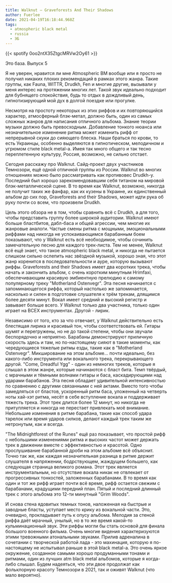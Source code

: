 ```yaml
---
title: Walknut — Graveforests And Their Shadows
author: Fuerlee
date: 2021-04-19T16:18:44.968Z
tags:
  - atmospheric black metal
  - russia
  - ЭБ
---
```

{{< spotify 0oo2ntX35ZtgcMRVw2Oy61 >}}

Это база. Выпуск 5

Я не уверен, нравится ли мне Atmospheric BM вообще или я просто не получил никаких плохих рекомендаций в рамках этого жанра. Такие группы, как Fauna, WITTR, Drudkh, Fen и многие другие, вызывали у меня интерес на протяжении многих лет. Такой звук идеально подходит для бубнящего спокойствия, будь то отдых в дождливый день, гипнотизирующий мой дух в долгой поездке или прогулке.

Несмотря на простоту некоторых из этих риффов и их повторяющийся характер, атмосферный блэк-метал, должно быть, один из самых сложных жанров для написания отличного альбома. Знание теории музыки должно быть превосходным. Добавление тонкого нюанса или незначительное изменение ритма может изменить рифф от непрерывной скуки до сияющего блеска. Наши браться по крови, то есть Украинцы, особенно выделяются в гипнотическом, мелодичном и угрюмом стиле black metal-а. Имея так много общего и так тесно переплетенную культуру, Россия, возможно, не сильно отстает.

Сегодня расскажу про Walknut. Сайд-проект двух участников Темнозори, ещё одной отличной группы из России. Walknut во многих отношениях можно было рассматривать как противовес Drudkh-у. Последний был хорошо зарекомендовавшим себя титаном на мировой блэк-металлической сцене. В то время как Walknut, возможно, никогда не получит таких же фанфар, как их кузены в Украине, их единственный альбом до сих пор, Graveforests and their Shadows, может идти рука об руку почти со всем, что произвели Drudkh.

Цель этого обзора не в том, чтобы сравнить всё с Drudkh, а для того, чтобы представить группу более широкой аудитории. Walknut имеют больше бластбитов, дабл-баса и общей агрессии, чем многие их жанровые аналоги. Частые смены ритма с мощными, эмоциональными риффами над никогда не успокаивающимся барабанным боем показывают, что у Walknut есть всё необходимое, чтобы сочинить замечательную песню для каждого трек-листа. Тем не менее, Walknut всё ещё знает, что такое atmospheric black metal, и никогда не пытается слишком сильно ослепить нас звёздной музыкой, хорошо зная, что этот жанр коренится в последовательности и ауре, которую вызывают риффы. Graveforests and their Shadows имеет два коротких трека, чтобы начать и закончить альбом, с очень коротким минутным Hrimfaxi, обеспечивающим красивую эмбиентную прелюдию к самому популярному треку "Motherland Ostenvegr". Эта песня начинается с запоминающегося риффа, который настолько же запоминается, насколько и силен в подготовке слушателя к трём трекам, длящимся более десяти минут. Вокал имеет средний и высокий регистр и завывает больше всего. У Walknut только два участника, только один играет на ВСЕХ инструментах. Другой - лирик.

Независимо от того, кто за что отвечает, у Walknut действительно есть блестящая лирика и красивый тон, чтобы соответствовать ей. Гитары шумят и перегружены, но не до такой степени, чтобы они звучали беспорядочно и неприятно. Барабаны демонстрируют приличную скорость здесь и там, но по-настоящему сияют в такие моменты, как чередующиеся тяжелые ритмы езды, такие как в "Motherland Ostenvegr". Микширование на этом альбоме… почти идеально, без какого-либо инструмента или вокального трека, перекрывающего другой. "Come, Dreadful Ygg" - один из немногих треков, которые я слышал в этом жанре, которые начинаются с бласт бита. Темп твёрдый, с мрачными и тёмными волнами гитары и баса, каскадирующими над ударами барабанов. Эта песня обладает удивительной интенсивностью по сравнению с другими связанными с ней актами. Вместо того чтобы замедляться от бластов, ускоренный ритм баса, уложенный на четверть ноты хай-хэт ритма, несёт в себе вступление вокала и поддерживает тяжесть трека. Этот трек длится более 12 минут, но никогда не притупляется и никогда не перестает привлекать моё внимание. Небольшие изменения в ритме барабана, такие как способ удара тарелок или время ударов силков, делают каждый трек таким же нетронутым, как и всегда.

"The Midnightforest of the Runes" ещё раз показывает, что простой рифф с небольшими изменениями ритма и высоких частот может держать трек в движении вместе с эффективностью и красотой. Одно прослушивание барабанной дроби на этом альбоме всё объяснит. Точно так же, как каждая незначительная разница в ритме держит слушателя в напряжении, бодрствующем, жаждущем большего, как следующая страница великого романа. Этот трек является инструментальным, но отсутствие вокала никак не отвлекает от прогрессивных тонкостей, заложенных барабанами. В то время как один и тот же рифф играет почти всё время, рифф остается свежим с барабанами, крадущими передний план. Пятый и последний длинный трек с этого альбома это 12-ти минутный "Grim Woods".

И снова стена ядовитых темных тонов, наложенная на быстрые и заводные бласты, уступает место крику из вокальной части. Это, очевидно, прокладывает путь к опусу альбома. Мелодия за стеной риффа даёт мрачный, унылый, но в то же время какой-то кульминационный звук. Эти риффы могли бы стать основой для финала большого военного фильма. Очень многие видения характеризуются этими тревожными атональными звуками. Прилив адреналина в сочетании с творческой работой лада - это махинация, которую я по-настоящему не испытывал раньше в этой black metal-а. Это очень яркое окружение, созданное самыми хорошо продуманными тонами и ритмами, один из лучших atm black metal альбомов, которые я когда-либо слышал. Будем надеяться, что эти двое продолжат как фольклорную красоту Темнозори в 2021, так и оживят Walknut (что мало вероятно).